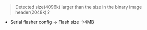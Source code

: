 > Detected size(4096k) larger than the size in the binary image header(2048k).?

* Serial flasher config -> Flash size ->4MB 